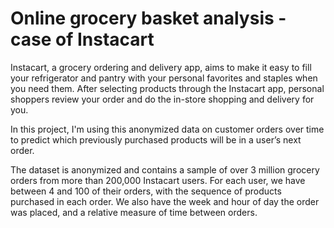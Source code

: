# Online grocery basket analysis - case of Instacart

Instacart, a grocery ordering and delivery app, aims to make it easy to fill your refrigerator and pantry with your personal favorites and staples when you need them. After selecting products through the Instacart app, personal shoppers review your order and do the in-store shopping and delivery for you.

In this project, I'm using this anonymized data on customer orders over time to predict which previously purchased products will be in a user’s next order. 

The dataset is anonymized and contains a sample of over 3 million grocery orders from more than 200,000 Instacart users. For each user, we have between 4 and 100 of their orders, with the sequence of products purchased in each order. We also have the week and hour of day the order was placed, and a relative measure of time between orders. 


